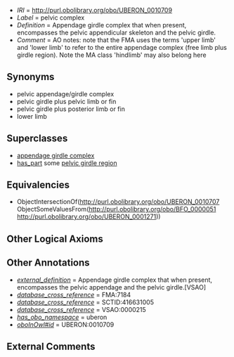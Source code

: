  * *IRI* = http://purl.obolibrary.org/obo/UBERON_0010709
 * *Label* = pelvic complex
 * *Definition* = Appendage girdle complex that when present, encompasses the pelvic appendicular skeleton and the pelvic girdle.
 * *Comment* = AO notes: note that the FMA uses the terms 'upper limb' and 'lower limb' to refer to the entire appendage complex (free limb plus girdle region). Note the MA class 'hindlimb' may also belong here

## Synonyms

 * pelvic appendage/girdle complex
 * pelvic girdle plus pelvic limb or fin
 * pelvic girdle plus posterior limb or fin
 * lower limb

## Superclasses

 * [appendage girdle complex](../../UBERON/07/UBERON_0010707.md)
 * [has_part](../../BFO/51/BFO_0000051.md) some [pelvic girdle region](../../UBERON/71/UBERON_0001271.md)

## Equivalencies

 * ObjectIntersectionOf(<http://purl.obolibrary.org/obo/UBERON_0010707> ObjectSomeValuesFrom(<http://purl.obolibrary.org/obo/BFO_0000051> <http://purl.obolibrary.org/obo/UBERON_0001271>))

## Other Logical Axioms


## Other Annotations

 * *[external_definition](../../UBPROP/01/UBPROP_0000001.md)* = Appendage girdle complex that when present, encompasses the pelvic appendage and the pelvic girdle.[VSAO]
 * *[database_cross_reference](../../ef/oboInOwl#hasDbXref.md)* = FMA:7184
 * *[database_cross_reference](../../ef/oboInOwl#hasDbXref.md)* = SCTID:416631005
 * *[database_cross_reference](../../ef/oboInOwl#hasDbXref.md)* = VSAO:0000215
 * *[has_obo_namespace](../../ce/oboInOwl#hasOBONamespace.md)* = uberon
 * *[oboInOwl#id](../../id/oboInOwl#id.md)* = UBERON:0010709

## External Comments

